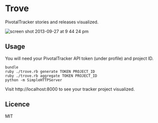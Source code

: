 Trove
=====================

PivotalTracker stories and releases visualized.

![screen shot 2013-09-27 at 9 44 24 pm](https://f.cloud.github.com/assets/412533/1226159/0dc14366-277b-11e3-9fe3-246abcc9f3d0.png)

## Usage

You will need your PivotalTracker API token (under profile) and project ID.

    bundle
    ruby ./trove.rb generate TOKEN PROJECT_ID
    ruby ./trove.rb aggregate TOKEN PROJECT_ID
    python -m SimpleHTTPServer
    
Visit http://localhost:8000 to see your tracker project visualized.

## Licence

MIT

